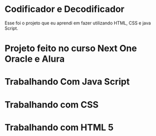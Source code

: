 ﻿# Codificador e Decodificador 

Esse foi o projeto que eu aprendi em fazer utilizando HTML, CSS e java Script.
# Projeto feito no curso Next One Oracle e Alura
# Trabalhando Com Java Script
# Trabalhando com CSS
# Trabalhando com HTML 5
